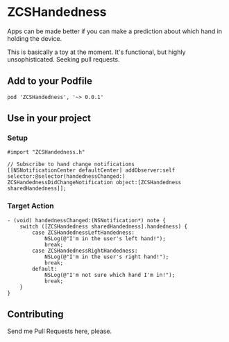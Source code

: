 ZCSHandedness
=============

Apps can be made better if you can make a prediction about which hand in holding the device.

This is basically a toy at the moment. It's functional, but highly unsophisticated. Seeking pull requests.

## Add to your Podfile

`pod 'ZCSHandedness', '~> 0.0.1'`

## Use in your project

### Setup

```obj-c
#import "ZCSHandedness.h"

// Subscribe to hand change notifications
[[NSNotificationCenter defaultCenter] addObserver:self selector:@selector(handednessChanged:) ZCSHandednessDidChangeNotification object:[ZCSHandedness sharedHandedness]];

```

### Target Action

```obj-c
- (void) handednessChanged:(NSNotification*) note {
	switch ([ZCSHandedness sharedHandedness].handedness) {
		case ZCSHandednessLeftHandedness:
			NSLog(@"I'm in the user's left hand!");
			break;
		case ZCSHandednessRightHandedness:
			NSLog(@"I'm in the user's right hand!");
			break;
		default:
			NSLog(@"I'm not sure which hand I'm in!");
			break;
	}
}
```

## Contributing ##

Send me Pull Requests here, please.